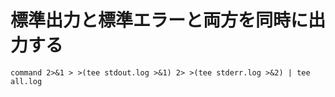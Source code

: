 # 標準出力と標準エラーと両方を同時に出力する

```
command 2>&1 > >(tee stdout.log >&1) 2> >(tee stderr.log >&2) | tee all.log
```
